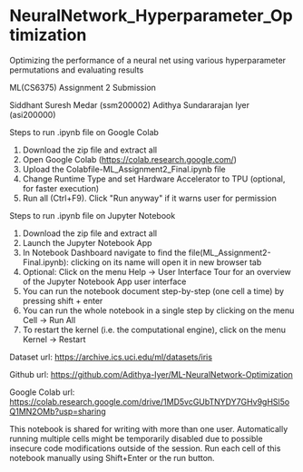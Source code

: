 # NeuralNetwork_Hyperparameter_Optimization
Optimizing the performance of a neural net using various hyperparameter permutations and evaluating results

ML(CS6375) Assignment 2 Submission

Siddhant Suresh Medar (ssm200002) Adithya Sundararajan Iyer (asi200000)

Steps to run .ipynb file on Google Colab
1. Download the zip file and extract all 
2. Open Google Colab (https://colab.research.google.com/)
3. Upload the Colabfile-ML_Assignment2_Final.ipynb file
4. Change Runtime Type and set Hardware Accelerator to TPU (optional, for faster execution)
5. Run all (Ctrl+F9). Click "Run anyway" if it warns user for permission

Steps to run .ipynb file on Jupyter Notebook

1. Download the zip file and extract all 
2. Launch the Jupyter Notebook App
3. In Notebook Dashboard navigate to find the file(ML_Assignment2-Final.ipynb): clicking on its name will open it in new browser tab
4. Optional: Click on the menu Help -> User Interface Tour for an overview of the Jupyter Notebook App user interface
5. You can run the notebook document step-by-step (one cell a time) by pressing shift + enter
6. You can run the whole notebook in a single step by clicking on the menu Cell -> Run All
7. To restart the kernel (i.e. the computational engine), click on the menu Kernel -> Restart

Dataset url: https://archive.ics.uci.edu/ml/datasets/iris

Github url: https://github.com/Adithya-Iyer/ML-NeuralNetwork-Optimization

Google Colab url: https://colab.research.google.com/drive/1MD5vcGUbTNYDY7GHv9gHSl5oQ1MN2OMb?usp=sharing

This notebook is shared for writing with more than one user. Automatically running multiple cells might be temporarily disabled due to possible insecure code modifications outside of the session. Run each cell of this notebook manually using Shift+Enter or the run button.
